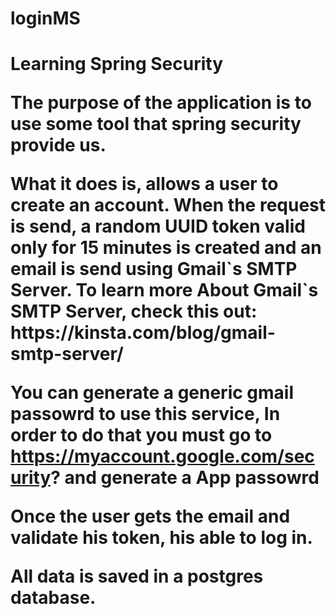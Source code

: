 <h1> loginMS<h1>

Learning Spring Security

The purpose of the application is to use some tool that spring security provide us.

<p>What it does is, allows a user to create an account. When the request is send, a random UUID token valid only for 15 minutes is created and an email is send
using Gmail`s SMTP Server. To learn more About Gmail`s SMTP Server, check this out: https://kinsta.com/blog/gmail-smtp-server/ <p>

You can generate a generic gmail passowrd to use this service, In order to do that you must go to https://myaccount.google.com/security? and generate a App passowrd

Once the user gets the email and validate his token, his able to log in.

All data is saved in a postgres database.

